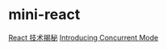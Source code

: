
# mini-react

[React 技术揭秘](https://react.iamkasong.com/preparation/idea.html#cpu-%E7%9A%84%E7%93%B6%E9%A2%88)
[Introducing Concurrent Mode](https://17.reactjs.org/docs/concurrent-mode-intro.html#putting-research-into-production)
